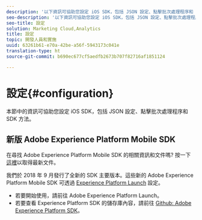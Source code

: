 ```yaml
---
description: '以下資訊可協助您設定 iOS SDK，包括 JSON 設定、點擊批次處理程序和 SDK 方法 '
seo-description: '以下資訊可協助您設定 iOS SDK，包括 JSON 設定、點擊批次處理程序和 SDK 方法 '
seo-title: 設定
solution: Marketing Cloud,Analytics
title: 設定
topic: 開發人員和實施
uuid: 63261b61-e70a-42be-a56f-5943173c041e
translation-type: ht
source-git-commit: b690ec677cf5aedfb2673b707f82716af1851124

---
```



# 設定{#configuration}

本節中的資訊可協助您設定 iOS SDK，包括 JSON 設定、點擊批次處理程序和 SDK 方法。

## 新版 Adobe Experience Platform Mobile SDK

在尋找 Adobe Experience Platform Mobile SDK 的相關資訊和文件嗎? 按一下[這裡](https://aep-sdks.gitbook.io/docs/)以取得最新文件。

我們於 2018 年 9 月發行了全新的 SDK 主要版本。這些新的 Adobe Experience Platform Mobile SDK 可透過 [Experience Platform Launch](https://www.adobe.com/tw/experience-platform/launch.html) 設定。

* 若要開始使用，請前往 Adobe Experience Platform Launch。
* 若要查看 Experience Platform SDK 的儲存庫內容，請前往 [Github: Adobe Experience Platform SDK](https://github.com/Adobe-Marketing-Cloud/acp-sdks)。
